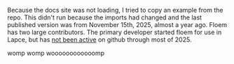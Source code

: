 Because the docs site was not loading, I tried to copy an example from the repo. This didn't run because the imports had changed and the last published version was from November 15th, 2025, almost a year ago. Floem has two large contributors. The primary developer started floem for use in Lapce, but has [not been active](https://github.com/dzhou121) on github through most of 2025.

womp womp woooooooooooomp

